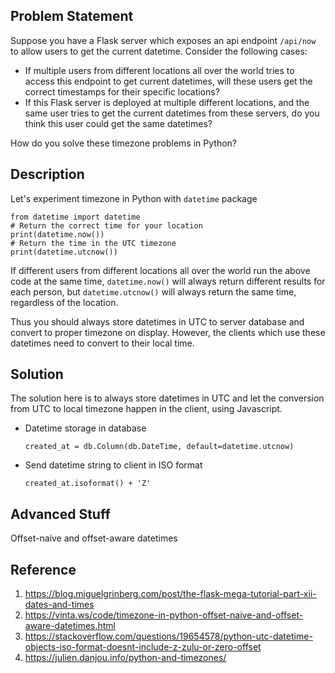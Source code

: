 ## Problem Statement
Suppose you have a Flask server which exposes an api endpoint `/api/now` to allow users to get the current datetime. Consider the following cases:

- If multiple users from different locations all over the world tries to access this endpoint to get current datetimes, 
will these users get the correct timestamps for their specific locations?
- If this Flask server is deployed at multiple different locations, and the same user tries to get the current datetimes from these servers, 
do you think this user could get the same datetimes?

How do you solve these timezone problems in Python?

## Description
Let's experiment timezone in Python with `datetime` package

```python3
from datetime import datetime
# Return the correct time for your location
print(datetime.now())
# Return the time in the UTC timezone
print(datetime.utcnow())
```
If different users from different locations all over the world run the above code at the same time, `datetime.now()` will always return different results 
for each person, but `datetime.utcnow()` will always return the same time, regardless of the location.

Thus you should always store datetimes in UTC to server database and convert to proper timezone on display. However, the clients which use these datetimes need to convert to their local time. 

## Solution
The solution here is to always store datetimes in UTC and let the conversion from UTC to local timezone happen in the client, using Javascript.

- Datetime storage in database
  ```python3
  created_at = db.Column(db.DateTime, default=datetime.utcnow)
  ```
- Send datetime string to client in ISO format
  ```python3
  created_at.isoformat() + 'Z'
  ```

## Advanced Stuff
Offset-naive and offset-aware datetimes


## Reference
1. https://blog.miguelgrinberg.com/post/the-flask-mega-tutorial-part-xii-dates-and-times
2. https://vinta.ws/code/timezone-in-python-offset-naive-and-offset-aware-datetimes.html
3. https://stackoverflow.com/questions/19654578/python-utc-datetime-objects-iso-format-doesnt-include-z-zulu-or-zero-offset
4. https://julien.danjou.info/python-and-timezones/
